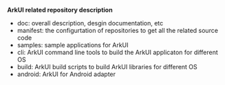  **ArkUI related repository description** 

- doc: overall description, desgin documentation, etc
- manifest: the configurtation of repositories to get all the related source code
- samples: sample applications for ArkUI
- cli: ArkUI command line tools to build the ArkUI applicaton for different OS
- build: ArkUI build scripts to build ArkUI libraries for different OS
- android: ArkUI for Android adapter
